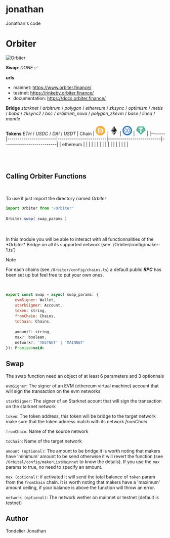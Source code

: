 # jonathan
Jonathan's code

# Orbiter  
![Orbiter](https://avatars.githubusercontent.com/u/102346948?s=200&v=4)  
  
**Swap**: *DONE* ✅  
  
**urls**
- mainnet:          https://www.orbiter.finance/
- testnet:          https://rinkeby.orbiter.finance/  
- documentation:    https://docs.orbiter.finance/ 
  
**Bridge** *starknet* / *arbitrum* / *polygon* / *ethereum* / *zksync* / *optimism* / *metis* / *boba* / *zksync2* / *bsc* / *arbitrum_nova* / *polygon_zkevm* / *base* / *linea* / *mantle*  
  
**Tokens** *ETH* / *USDC* / *DAI* / *USDT*
| Chain | ![DAI](assets/dai.png) | ![ETH](assets/eth.png) | ![USDC](assets/usdc.png) | ![USDT](assets/usdt.png) |
|-------|------------------------|------------------------|--------------------------|--------------------------|
| ethereum |                     | | | |
|       |                        | | | |
|       |                        | | | |
<br />
<br />
<br />
<br />
## Calling Orbiter Functions
<br />

To use it just import the directory named *Orbiter*  
```javascript
import Orbiter from "/Orbiter"

Orbiter.swap( swap_params )
```
<br />
<br />
In this module you will be able to interact with all functionnalities of the *Orbiter* Bridge 
on all its supported network (see `/Orbiter/config/maker-1.ts`)  
<br />
  
> [!NOTE]
> For each chains (see `/Orbiter/config/chains.ts`) a default public ***RPC*** has been set up but feel free to put your own ones.  
<br />

```javascript
export const swap = async( swap_params: {
    evmSigner: Wallet,
    starkSigner: Account,
    token: string,
    fromChain: Chains, 
    toChain: Chains,
    
    amount?: string,
    max?: boolean,
    network?: 'TESTNET' | 'MAINNET' 
}): Promise<void>
```

## Swap
The swap function need an object of at least 6 parameters and 3 optionnals  

`evmSigner`: The signer of an EVM (ethereum virtual machine) account that will sign the transaction on the evm networks  
  
`starkSigner`: The signer of an Starknet acount that will sign the transaction on the starknet network  
  
`token`: The token address, this token will be bridge to the target network make sure that the token address match with its network *fromChain* 
  
`fromChain`: Name of the source network  
  
`toChain`: Name of the target network   
  
`amount (optional)`: The amount to be bridge it is worth noting that makers have 'minimum' amount to be send otherwise it will revert the function (see `/Orbital/config/makerListMainnet` to know the details). If you use the `max` params to true, no need to specify an amount.  
  
`max (optional)`: if activated it will send the total balance of `token` param from the `fromChain` chain. It is worth noting that makers have a 'maximum' amount ceiling, if your balance is above the function will throw an error.
  
`network (optional)`: The network wether on mainnet or testnet (default is testnet)

## Author
 
Tondelier Jonathan